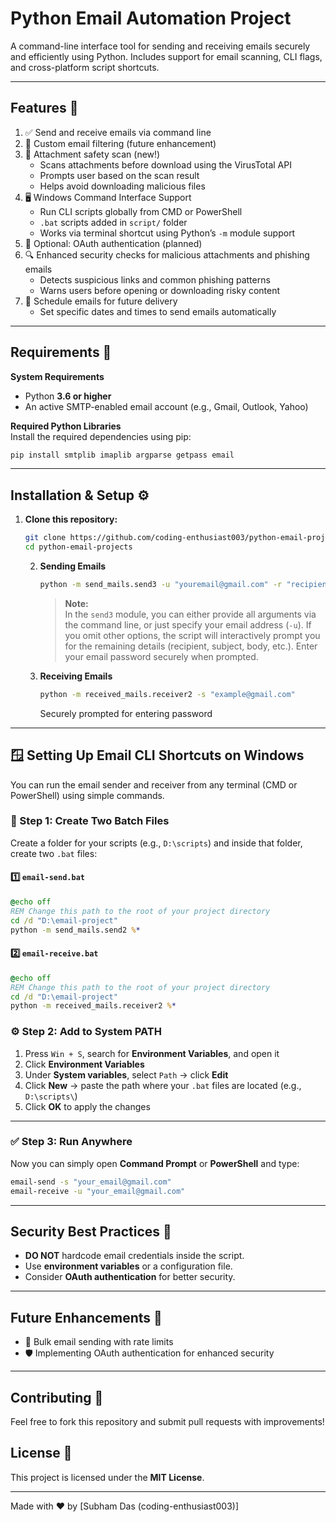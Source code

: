 # Python Email Automation Project

A command-line interface tool for sending and receiving emails securely and efficiently using Python. Includes support for email scanning, CLI flags, and cross-platform script shortcuts.

---

## Features 🚀

1. ✅ Send and receive emails via command line  
2. 💾 Custom email filtering (future enhancement)  
3. 🔡 Attachment safety scan (new!)  
   - Scans attachments before download using the VirusTotal API  
   - Prompts user based on the scan result  
   - Helps avoid downloading malicious files  
4. 🖥️ Windows Command Interface Support  
   - Run CLI scripts globally from CMD or PowerShell  
   - `.bat` scripts added in `script/` folder  
   - Works via terminal shortcut using Python’s `-m` module support  
5. 🔐 Optional: OAuth authentication (planned)  
6. 🔍 Enhanced security checks for malicious attachments and phishing emails  
   - Detects suspicious links and common phishing patterns  
   - Warns users before opening or downloading risky content  
7. 📅 Schedule emails for future delivery  
   - Set specific dates and times to send emails automatically  

---

## Requirements 📌

**System Requirements**
- Python **3.6 or higher**
- An active SMTP-enabled email account (e.g., Gmail, Outlook, Yahoo)

**Required Python Libraries**  
Install the required dependencies using pip:

```bash
pip install smtplib imaplib argparse getpass email
```

---

## Installation & Setup ⚙️

1. **Clone this repository:**
   ```bash
   git clone https://github.com/coding-enthusiast003/python-email-projects.git
   cd python-email-projects
   ```
   2. **Sending Emails**
      ```bash
      python -m send_mails.send3 -u "youremail@gmail.com" -r "recipient@example.com" -t "Subject" -b "Message Body"
      ```
      > **Note:**  
      > In the `send3` module, you can either provide all arguments via the command line, or just specify your email address (`-u`). If you omit other options, the script will interactively prompt you for the remaining details (recipient, subject, body, etc.).
      Enter your email password securely when prompted.

   3. **Receiving Emails**
      ```bash
      python -m received_mails.receiver2 -s "example@gmail.com"
      ```
      Securely prompted for entering password

---

## 🪟 Setting Up Email CLI Shortcuts on Windows

You can run the email sender and receiver from any terminal (CMD or PowerShell) using simple commands.

### 📁 Step 1: Create Two Batch Files

Create a folder for your scripts (e.g., `D:\scripts`) and inside that folder, create two `.bat` files:

#### 1️⃣ `email-send.bat`

```bat
@echo off
REM Change this path to the root of your project directory
cd /d "D:\email-project"
python -m send_mails.send2 %*
```

#### 2️⃣ `email-receive.bat`

```bat
@echo off
REM Change this path to the root of your project directory
cd /d "D:\email-project"
python -m received_mails.receiver2 %*
```

### ⚙️ Step 2: Add to System PATH

1. Press `Win + S`, search for **Environment Variables**, and open it  
2. Click **Environment Variables**  
3. Under **System variables**, select `Path` → click **Edit**  
4. Click **New** → paste the path where your `.bat` files are located (e.g., `D:\scripts\`)  
5. Click **OK** to apply the changes  

---

### ✅ Step 3: Run Anywhere

Now you can simply open **Command Prompt** or **PowerShell** and type:

```bash
email-send -s "your_email@gmail.com"
email-receive -u "your_email@gmail.com"
```

---

## Security Best Practices 🔐

- **DO NOT** hardcode email credentials inside the script.
- Use **environment variables** or a configuration file.
- Consider **OAuth authentication** for better security.

---

## Future Enhancements 🚀


- 📢 Bulk email sending with rate limits
- 🛡️ Implementing OAuth authentication for enhanced security

---

## Contributing 🤝

Feel free to fork this repository and submit pull requests with improvements!

## License 📜

This project is licensed under the **MIT License**.

---

Made with ❤️ by [Subham Das (coding-enthusiast003)]

